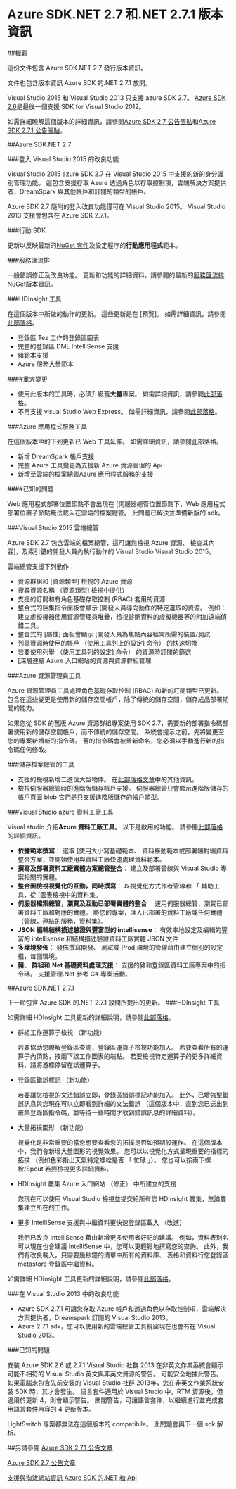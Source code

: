
<properties 
   pageTitle="Azure SDK.NET 2.7 和.NET 2.7.1 版本資訊" 
   description="Azure SDK.NET 2.7 和.NET 2.7.1 版本資訊" 
   services="app-service\web" 
   documentationCenter=".net" 
   authors="Juliako" 
   manager="erikre" 
   editor=""/>

<tags
   ms.service="app-service"
   ms.devlang="multiple"
   ms.topic="article"
   ms.tgt_pltfrm="na"
   ms.workload="integration" 
   ms.date="10/17/2016"
   ms.author="juliako"/>

# <a name="azure-sdk-for-net-27-and-net-271-release-notes"></a>Azure SDK.NET 2.7 和.NET 2.7.1 版本資訊

##<a name="overview"></a>概觀

這份文件包含 Azure SDK.NET 2.7 發行版本資訊。 

文件也包含版本資訊 Azure SDK 的.NET 2.7.1 放開。

Visual Studio 2015 和 Visual Studio 2013 只支援 azure SDK 2.7。 [Azure SDK 2.6](https://azure.microsoft.com/downloads/)是最後一個支援 SDK for Visual Studio 2012。

如需詳細瞭解這個版本的詳細資訊，請參閱[Azure SDK 2.7 公告張貼](https://azure.microsoft.com/blog/2015/07/20/announcing-the-azure-sdk-2-7-for-net/)和[Azure SDK 2.7.1 公告張貼](http://go.microsoft.com/fwlink/?LinkId=623850)。

##<a name="azure-sdk-for-net-27"></a>Azure SDK.NET 2.7

###<a name="sign-in-improvements-for-visual-studio-2015"></a>登入 Visual Studio 2015 的改良功能

Visual Studio 2015 azure SDK 2.7 在 Visual Studio 2015 中支援的新的身分識別管理功能。  這包含支援存取 Azure 透過角色以存取控制項，雲端解決方案提供者，DreamSpark 與其他帳戶和訂閱的類型的帳戶。

Azure SDK 2.7 隨附的登入改良功能僅可在 Visual Studio 2015。 Visual Studio 2013 支援會包含在 Azure SDK 2.7.1。


###<a name="mobile-sdk"></a>行動 SDK

更新以反映最新的[NuGet 套件](https://www.nuget.org/packages/Microsoft.Azure.Mobile.Server/)及設定程序的**行動應用程式**範本。

###<a name="service-bus"></a>服務匯流排 

一般錯誤修正及改良功能。 更新和功能的詳細資料，請參閱的最新的[服務匯流排 NuGet](http://www.nuget.org/packages/WindowsAzure.ServiceBus/)版本資訊。

###<a name="hdinsight-tools"></a>HDInsight 工具 

在這個版本中所做的動作的更新。 這些更新是在 [預覽]。 如需詳細資訊，請參閱[此部落格](http://go.microsoft.com/fwlink/?LinkId=619108)。

- 登錄區 Tez 工作的登錄區圖表
- 完整的登錄區 DML IntelliSense 支援
- 豬範本支援
- Azure 服務大量範本

####<a name="breaking-changes"></a>重大變更

- 使用此版本的工具時，必須升級舊**大量**專案。 如需詳細資訊，請參閱[此部落格](http://go.microsoft.com/fwlink/?LinkId=619108)。
- 不再支援 visual Studio Web Express。 如需詳細資訊，請參閱[此部落格](http://go.microsoft.com/fwlink/?LinkId=619108)。

###<a name="azure-app-service-tools"></a>Azure 應用程式服務工具

在這個版本中的下列更新已 Web 工具延伸。 如需詳細資訊，請參閱[此](https://azure.microsoft.com/blog/2015/07/20/announcing-the-azure-sdk-2-7-for-net/)部落格。 

- 新增 DreamSpark 帳戶支援
- 完整 Azure 工具變更為支援新 Azure 資源管理的 Api
- 新增至[雲端的檔案總管](#cloud_explorer)Azure 應用程式服務的支援

####<a name="known-issues"></a>已知的問題

Web 應用程式部署位置節點不會出現在 [伺服器總管位置節點下，Web 應用程式部署位置子節點無法載入在雲端的檔案總管。 此問題已解決並準備新版的 sdk。 


###<a name="cloud_explorer"></a>Visual Studio 2015 雲端總管

Azure SDK 2.7 包含雲端的檔案總管，這可讓您檢視 Azure 資源、 檢查其內容]，及索引鍵的開發人員內執行動作的 Visual Studio Visual Studio 2015。 

雲端總管支援下列動作︰

- 資源群組和 [資源類型] 檢視的 Azure 資源 
- 搜尋資源名稱 （資源類型] 檢視中提供）
- 支援的訂閱和有角色基礎存取控制 (RBAC) 套用的資源 
- 整合式的巨集指令面板會顯示 [開發人員導向動作的特定選取的資源。 例如︰ 建立虛擬機器使用資源管理員堆疊，檢視診斷資料的虛擬機器等的附加遠端偵錯工具。
- 整合式的 [屬性] 面板會顯示 [開發人員為焦點內容經常所需的裝置/測試 
- 列舉資源時使用的帳戶 （使用工具列上的設定] 命令） 的快速切換 
- 若要使用列舉 （使用工具列的設定] 命令） 的資源時訂閱的篩選 
- [深層連結 Azure 入口網站的資源與資源群組管理 
 
 
###<a name="azure-resource-manager-tools"></a>Azure 資源管理員工具 

Azure 資源管理員工具處理角色基礎存取控制 (RBAC) 和新的訂閱類型已更新。  包含在這些變更是使用新的儲存空間帳戶，除了傳統的儲存空間，儲存成品部署期間的能力。  

如果您從 SDK 的舊版 Azure 資源群組專案使用 SDK 2.7，需要新的部署指令碼部署使用新的儲存空間帳戶，而不傳統的儲存空間。  系統會提示之前，先將變更至您的專案新增新的指令碼。  舊的指令碼會被重新命名，您必須以手動進行新的指令碼任何修改。
 
 
###<a name="storage-explorer-tools"></a>儲存檔案總管的工具 

- 支援的檢視新增二進位大型物件。 在[此部落格文章](http://blogs.msdn.com/b/windowsazurestorage/archive/2015/04/13/introducing-azure-storage-append-blob.aspx)中的其他資訊。 
- 檢視伺服器總管時的進階版儲存帳戶支援。 伺服器總管只會顯示進階版儲存的帳戶頁面 blob 它們是只支援進階版儲存的帳戶類型。

###<a name="azure-data-factory-tools-for-visual-studio"></a>Visual Studio azure 資料工廠工具 

Visual studio 介紹**Azure 資料工廠工具**。 以下是啟用的功能。 請參閱[此部落格](http://go.microsoft.com/fwlink/?LinkId=617530)的詳細資訊。

- **依據範本撰寫**︰ 選取 [使用大小寫基礎範本、 資料移動範本或部署端對端資料整合方案，並開始使用與資料工廠快速處理資料範本。 
- **撰寫及部署資料工廠實體方案總管整合**︰ 建立及部署管線與 Visual Studio 專案相關的實體。 
- **整合圖檢視視覺化的互動，同時撰寫**︰ 以視覺化方式作者管線和 「 輔助工具，從 [圖表檢視中的資料集。 
- **伺服器檔案總管，瀏覽及互動已部署實體的整合**︰ 運用伺服器總管，瀏覽已部署資料工廠和對應的實體。 將您的專案，匯入已部署的資料工廠或任何實體 （管線，連結的服務，資料集）。 
- **JSON 編輯結構描述驗證與豐富型的 intellisense**︰ 有效率地設定及編輯的豐富的 intellisense 和結構描述驗證資料工廠實體 JSON 文件 
- **多環境發佈**︰ 發佈撰寫開發、 測試或 Prod 環境的管線藉由建立個別的設定檔，每個環境。
- **豬、 群組和.Net 基礎資料處理支援**︰ 支援的豬和登錄區資料工廠專案中的指令碼。 支援管理.Net 參考 C# 專案活動。

##<a name="azure-sdk-for-net-271"></a>Azure SDK.NET 2.7.1

下一節包含 Azure SDK 的.NET 2.7.1 放開所提出的更新。
###<a name="hdinsight-tools"></a>HDInsight 工具 

如需詳細 HDInsight 工具更新的詳細說明，請參閱[此部落格](http://go.microsoft.com/fwlink/?LinkId=623831)。

- 群組工作運算子檢視 （新功能）

    若要協助您瞭解登錄區查詢，登錄區運算子檢視功能加入。 若要查看所有的運算子內頂點，按兩下該工作圖表的端點。 若要檢視特定運算子的更多詳細資料，請將游標停留在該運算子。
- 登錄區錯誤標記 （新功能）

    若要讓您檢視的文法錯誤立即，登錄區錯誤標記功能加入。 此外，已增強型錯誤訊息與您現在可以立即看到詳細的文法錯誤 （這個版本中，直到您已送出到叢集登錄區指令碼，並等待一些時間才收到錯誤訊息的詳細資料）。  
- 大量拓撲圖形 （新功能）

    視覺化是非常重要的當您想要查看您的拓撲是否如預期般運作。 在這個版本中，我們會新增大量圖形的視覺效果。 您可以以視覺化方式呈現重要的指標的拓撲 （例如色彩指出天氣特定螺栓是否 「 忙碌 」）。 您也可以按兩下螺栓/Spout 若要檢視更多詳細資料。

- HDInsight 叢集 Azure 入口網站 （修正） 中所建立的支援

    您現在可以使用 Visual Studio 檢視並提交給所有您 HDInsight 叢集，無論叢集建立所在的工作。

- 更多 IntelliSense 支援與中繼資料更快速登錄區載入 （改進）

    我們已改良 IntelliSense 藉由新增更多使用者好記的建議。 例如，資料表別名可以現在也會建議 IntelliSense 中，您可以更輕鬆地撰寫您的查詢。 此外，我們有改良載入，只需要幾秒鐘的清單中所有的資料庫、 表格和資料行您登錄區 metastore 登錄區中繼資料。

如需詳細 HDInsight 工具更新的詳細說明，請參閱[此部落格](http://go.microsoft.com/fwlink/?LinkId=623831)。

###<a name="improvements-in-visual-studio-2013"></a>在 Visual Studio 2013 中的改良功能

- Azure SDK 2.7.1 可讓您存取 Azure 帳戶和透過角色以存取控制項，雲端解決方案提供者，Dreamspark 訂閱的 Visual Studio 2013。
- Azure 2.7.1 sdk，您可以使用新的雲端總管工具視窗現在也會有在 Visual Studio 2013。

###<a name="known-issues"></a>已知的問題

安裝 Azure SDK 2.6 或 2.7.1 Visual Studio 社群 2013 在非英文作業系統會顯示可能不相符的 Visual Studio 英文與非英文資源的警告。 可能安全地據此警告。 如果電腦未包含先前安裝的 Visual Studio 社群 2013年，您在非英文作業系統安裝 SDK 時，其才會發生。 語言套件適用於 Visual Studio 中，RTM 資源後，但適用於更新 4，則會顯示警告。 關閉警告，可讓語言套件，以繼續進行並完成套用語言套件內容的 4 更新版本。

LightSwitch 專案都無法在這個版本的 compatibile。 此問題會與下一個 sdk 解析。

##<a name="also-see"></a>另請參閱
[Azure SDK 2.7.1 公告文章](http://go.microsoft.com/fwlink/?LinkId=623850)

[Azure SDK 2.7 公告文章](https://azure.microsoft.com/blog/2015/07/20/announcing-the-azure-sdk-2-7-for-net/)

[支援與淘汰網站資訊 Azure SDK 的.NET 和 Api](https://msdn.microsoft.com/library/azure/dn479282.aspx/)
